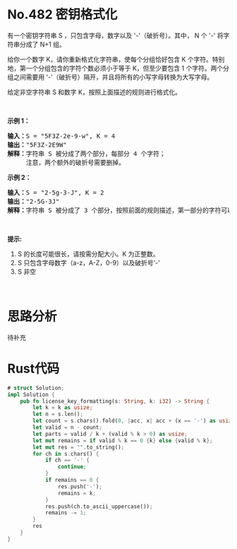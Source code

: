 # No.482 密钥格式化
<p>有一个密钥字符串 S ，只包含字母，数字以及 '-'（破折号）。其中， N 个 '-' 将字符串分成了 N+1 组。</p>

<p>给你一个数字 K，请你重新格式化字符串，使每个分组恰好包含 K 个字符。特别地，第一个分组包含的字符个数必须小于等于 K，但至少要包含 1 个字符。两个分组之间需要用 '-'（破折号）隔开，并且将所有的小写字母转换为大写字母。</p>

<p>给定非空字符串 S 和数字 K，按照上面描述的规则进行格式化。</p>

<p>&nbsp;</p>

<p><strong>示例 1：</strong></p>

<pre><strong>输入：</strong>S = "5F3Z-2e-9-w", K = 4
<strong>输出：</strong>"5F3Z-2E9W"
<strong>解释：</strong>字符串 S 被分成了两个部分，每部分 4 个字符；
&nbsp;    注意，两个额外的破折号需要删掉。
</pre>

<p><strong>示例 2：</strong></p>

<pre><strong>输入：</strong>S = "2-5g-3-J", K = 2
<strong>输出：</strong>"2-5G-3J"
<strong>解释：</strong>字符串 S 被分成了 3 个部分，按照前面的规则描述，第一部分的字符可以少于给定的数量，其余部分皆为 2 个字符。
</pre>

<p>&nbsp;</p>

<p><strong>提示:</strong></p>

<ol>
	<li>S 的长度可能很长，请按需分配大小。K 为正整数。</li>
	<li>S 只包含字母数字（a-z，A-Z，0-9）以及破折号'-'</li>
	<li>S 非空</li>
</ol>

<p>&nbsp;</p>

# 思路分析

待补充

# Rust代码
```rust
# struct Solution;
impl Solution {
    pub fn license_key_formatting(s: String, k: i32) -> String {
        let k = k as usize;
        let n = s.len();
        let count = s.chars().fold(0, |acc, x| acc + (x == '-') as usize);
        let valid = n - count;
        let parts = valid / k + (valid % k > 0) as usize;
        let mut remains = if valid % k == 0 {k} else {valid % k};
        let mut res = "".to_string();
        for ch in s.chars() {
            if ch == '-' {
                continue;
            }
            if remains == 0 {
                res.push('-');
                remains = k;
            }
            res.push(ch.to_ascii_uppercase());
            remains -= 1;
        }
        res
    }
}
```
